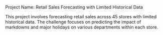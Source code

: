 Project Name: Retail Sales Forecasting with Limited Historical Data

This project involves forecasting retail sales across 45 stores with limited historical data. The challenge focuses on predicting the impact of markdowns and major holidays on various departments within each store.






